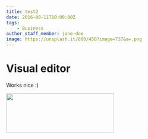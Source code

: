```yaml
---
title: test2
date: 2016-08-11T10:00:00Z
tags:
    - Business
author_staff_member: jane-doe
image: https://unsplash.it/600/450?image=737&a=.png
---
```

# Visual editor

Works nice :)

<img src="/uploads/iitn-byline.png" width="290" height="106" />

&nbsp;
